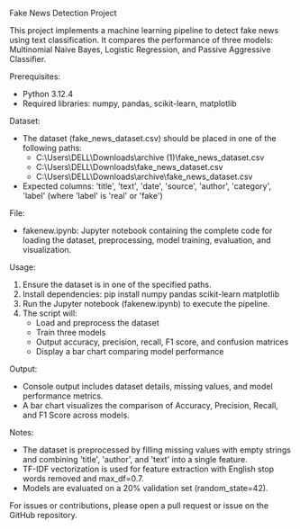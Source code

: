 Fake News Detection Project

This project implements a machine learning pipeline to detect fake news using text classification. It compares the performance of three models: Multinomial Naive Bayes, Logistic Regression, and Passive Aggressive Classifier.

Prerequisites:
- Python 3.12.4
- Required libraries: numpy, pandas, scikit-learn, matplotlib

Dataset:
- The dataset (fake_news_dataset.csv) should be placed in one of the following paths:
  - C:\Users\DELL\Downloads\archive (1)\fake_news_dataset.csv
  - C:\Users\DELL\Downloads\fake_news_dataset.csv
  - C:\Users\DELL\Downloads\archive\fake_news_dataset.csv
- Expected columns: 'title', 'text', 'date', 'source', 'author', 'category', 'label' (where 'label' is 'real' or 'fake')

File:
- fakenew.ipynb: Jupyter notebook containing the complete code for loading the dataset, preprocessing, model training, evaluation, and visualization.

Usage:
1. Ensure the dataset is in one of the specified paths.
2. Install dependencies: pip install numpy pandas scikit-learn matplotlib
3. Run the Jupyter notebook (fakenew.ipynb) to execute the pipeline.
4. The script will:
   - Load and preprocess the dataset
   - Train three models
   - Output accuracy, precision, recall, F1 score, and confusion matrices
   - Display a bar chart comparing model performance

Output:
- Console output includes dataset details, missing values, and model performance metrics.
- A bar chart visualizes the comparison of Accuracy, Precision, Recall, and F1 Score across models.

Notes:
- The dataset is preprocessed by filling missing values with empty strings and combining 'title', 'author', and 'text' into a single feature.
- TF-IDF vectorization is used for feature extraction with English stop words removed and max_df=0.7.
- Models are evaluated on a 20% validation set (random_state=42).

For issues or contributions, please open a pull request or issue on the GitHub repository.
